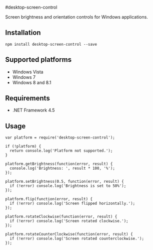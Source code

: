 #desktop-screen-control

Screen brightness and orientation controls for Windows applications.

## Installation

```
npm install desktop-screen-control --save
```

## Supported platforms

* Windows Vista
* Windows 7
* Windows 8 and 8.1

## Requirements

* .NET Framework 4.5

## Usage

```
var platform = require('desktop-screen-control');

if (!platform) {
  return console.log('Platform not supported.');
}

platform.getBrightness(function(error, result) {
  console.log('Brightness: ', result * 100, '%');
});

platform.setBrightness(0.5, function(error, result) {
  if (!error) console.log('Brightness is set to 50%');
});

platform.flip(function(error, result) {
  if (!error) console.log('Screen flipped horizontally.');
});

platform.rotateClockwise(function(error, result) {
  if (!error) console.log('Screen rotated clockwise.');
});

platform.rotateCounterClockwise(function(error, result) {
  if (!error) console.log('Screen rotated counterclockwise.');
});

```
